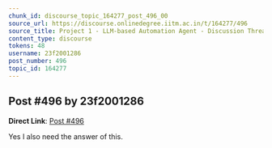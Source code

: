 ```yaml
---
chunk_id: discourse_topic_164277_post_496_00
source_url: https://discourse.onlinedegree.iitm.ac.in/t/164277/496
source_title: Project 1 - LLM-based Automation Agent - Discussion Thread [TDS Jan 2025]
content_type: discourse
tokens: 48
username: 23f2001286
post_number: 496
topic_id: 164277
---
```


## Post #496 by 23f2001286

**Direct Link**: [Post #496](https://discourse.onlinedegree.iitm.ac.in/t/164277/496)

Yes I also need the answer of this.
